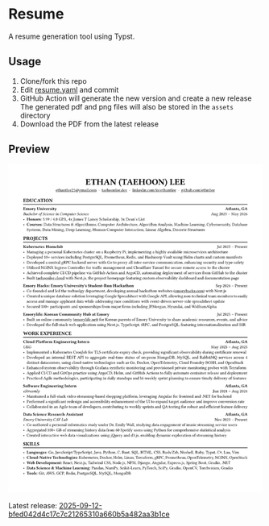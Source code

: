 # Resume

A resume generation tool using Typst.

## Usage

1. Clone/fork this repo
2. Edit [resume.yaml](./resume.yaml) and commit
3. GitHub Action will generate the new version and create a new release
   The generated pdf and png files will also be stored in the `assets` directory
4. Download the PDF from the latest release

## Preview

![resume](./assets/resume.png)

Latest release: [2025-09-12-bfed042d4c17c7c21265310a660b5a482aa3b1ce](https://github.com/ethn1ee/resume/releases/tag/2025-09-12-bfed042d4c17c7c21265310a660b5a482aa3b1ce)

